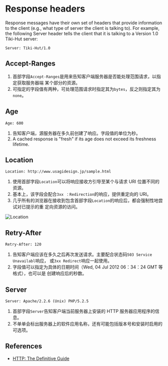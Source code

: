 # Response headers
Response messages have their own set of headers that provide information to the
client (e.g., what type of server the client is talking to). For example, the
following Server header tells the client that it is talking to a Version 1.0
Tiki-Hut server:
```
Server: Tiki-Hut/1.0
```


## Accept-Ranges
1. 首部字段`Accept-Ranges`是用来告知客户端服务器是否能处理范围请求，以指定获取服务器端
某个部分的资源。
2. 可指定的字段值有两种，可处理范围请求时指定其为`bytes`，反之则指定其为`none`。


## Age
```
Age: 600
```
1. 告知客户端，源服务器在多久前创建了响应。字段值的单位为秒。
2. A cached response is "fresh" if its age does not exceed its freshness
lifetime.


## Location
```
Location: http://www.usagidesign.jp/sample.html
```
1. 使用首部字段`Location`可以将响应接收方引导至某个与请求 URI 位置不同的资源。
2. 基本上，该字段会配合`3xx ：Redirection`的响应，提供重定向的 URI。
3. 几乎所有的浏览器在接收到包含首部字段`Location`的响应后，都会强制性地尝试对已提示的重
定向资源的访问。

![Location](./image/ResponseHeaders/Location.png)


## Retry-After
```
Retry-After: 120
```
1. 告知客户端应该在多久之后再次发送请求。主要配合状态码`503 Service Unavailabl`响应，
 或`3xx Redirect`响应一起使用。
2. 字段值可以指定为具体的日期时间（Wed, 04 Jul 2012 06：34：24 GMT 等格式），也可以是
创建响应后的秒数。


## Server
```
Server: Apache/2.2.6 (Unix) PHP/5.2.5
```
1. 首部字段`Server`告知客户端当前服务器上安装的 HTTP 服务器应用程序的信息。
2. 不单单会标出服务器上的软件应用名称，还有可能包括版本号和安装时启用的可选项。




## References
* [HTTP: The Definitive Guide](https://book.douban.com/subject/1440226/)
